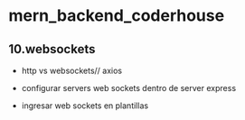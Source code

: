 # mern_backend_coderhouse
## 10.websockets
- http vs websockets// axios
- configurar servers web sockets dentro de server express

- ingresar web sockets en plantillas

